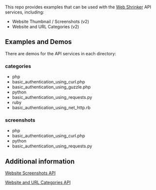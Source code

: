 This repo provides examples that can be used with the [Web Shrinker](https://www.webshrinker.com) API services, including:

* Website Thumbnail / Screenshots (v2)
* Website and URL Categories (v2)

## Examples and Demos

There are demos for the API services in each directory:

### categories ###
* php
 * basic_authentication_using_curl.php
 * basic_authentication_using_guzzle.php
* python
 * basic_authentication_using_requests.py
* ruby
 * basic_authentication_using_net_http.rb

### screenshots ###
* php
 * basic_authentication_using_curl.php
* python
 * basic_authentication_using_requests.py

## Additional information

[Website Screenshots API](https://www.webshrinker.com/website-screenshot-api/)

[Website and URL Categories API](https://www.webshrinker.com/website-category-api/)
